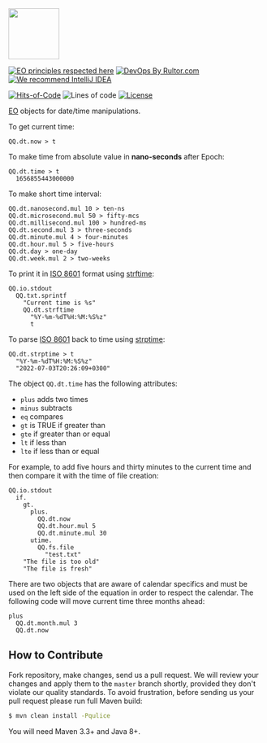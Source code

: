 <img src="https://www.yegor256.com/images/books/elegant-objects/cactus.svg" height="100px" />

[![EO principles respected here](https://www.elegantobjects.org/badge.svg)](https://www.elegantobjects.org)
[![DevOps By Rultor.com](http://www.rultor.com/b/objectionary/eo-time)](http://www.rultor.com/p/objectionary/eo-time)
[![We recommend IntelliJ IDEA](https://www.elegantobjects.org/intellij-idea.svg)](https://www.jetbrains.com/idea/)

[![Hits-of-Code](https://hitsofcode.com/github/objectionary/eo-time)](https://hitsofcode.com/view/github/objectionary/eo-time)
![Lines of code](https://img.shields.io/tokei/lines/github/objectionary/eo-time)
[![License](https://img.shields.io/badge/license-MIT-green.svg)](https://github.com/objectionary/eo-time/blob/master/LICENSE.txt)

[EO](https://www.eolang.org) objects for date/time manipulations.

To get current time:

```
QQ.dt.now > t
```

To make time from absolute value in **nano-seconds** after Epoch:

```
QQ.dt.time > t
  1656855443000000
```

To make short time interval:

```
QQ.dt.nanosecond.mul 10 > ten-ns
QQ.dt.microsecond.mul 50 > fifty-mcs
QQ.dt.millisecond.mul 100 > hundred-ms
QQ.dt.second.mul 3 > three-seconds
QQ.dt.minute.mul 4 > four-minutes
QQ.dt.hour.mul 5 > five-hours
QQ.dt.day > one-day
QQ.dt.week.mul 2 > two-weeks
```

To print it in [ISO 8601](https://en.wikipedia.org/wiki/ISO_8601) format
using [strftime](https://man7.org/linux/man-pages/man3/strftime.3.html):

```
QQ.io.stdout
  QQ.txt.sprintf
    "Current time is %s"
    QQ.dt.strftime
      "%Y-%m-%dT%H:%M:%S%z"
      t
```

To parse [ISO 8601](https://en.wikipedia.org/wiki/ISO_8601) back to time
using [strptime](https://man7.org/linux/man-pages/man3/strptime.3.html):

```
QQ.dt.strptime > t
  "%Y-%m-%dT%H:%M:%S%z"
  "2022-07-03T20:26:09+0300"
```

The object `QQ.dt.time` has the following attributes:

  * `plus` adds two times
  * `minus` subtracts
  * `eq` compares
  * `gt` is TRUE if greater than
  * `gte` if greater than or equal
  * `lt` if less than
  * `lte` if less than or equal

For example, to add five hours and thirty minutes to the current time and then compare it with the time of file creation:

```
QQ.io.stdout
  if.
    gt.
      plus.
        QQ.dt.now
        QQ.dt.hour.mul 5
        QQ.dt.minute.mul 30
      utime.
        QQ.fs.file
          "test.txt"
    "The file is too old"
    "The file is fresh"
```

There are two objects that are aware of calendar specifics and must be
used on the left side of the equation in order to respect the calendar. The following
code will move current time three months ahead:

```
plus
  QQ.dt.month.mul 3
  QQ.dt.now
```

## How to Contribute

Fork repository, make changes, send us a pull request.
We will review your changes and apply them to the `master` branch shortly,
provided they don't violate our quality standards. To avoid frustration,
before sending us your pull request please run full Maven build:

```bash
$ mvn clean install -Pqulice
```

You will need Maven 3.3+ and Java 8+.

